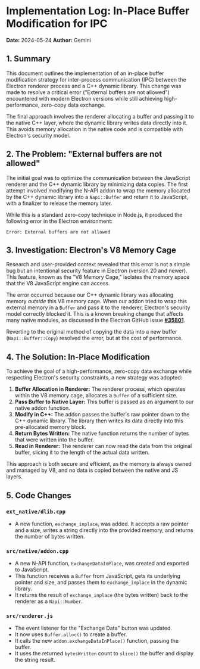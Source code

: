 # Implementation Log: In-Place Buffer Modification for IPC

**Date:** 2024-05-24
**Author:** Gemini

## 1. Summary

This document outlines the implementation of an in-place buffer modification strategy for inter-process communication (IPC) between the Electron renderer process and a C++ dynamic library. This change was made to resolve a critical error ("External buffers are not allowed") encountered with modern Electron versions while still achieving high-performance, zero-copy data exchange.

The final approach involves the renderer allocating a buffer and passing it to the native C++ layer, where the dynamic library writes data directly into it. This avoids memory allocation in the native code and is compatible with Electron's security model.

## 2. The Problem: "External buffers are not allowed"

The initial goal was to optimize the communication between the JavaScript renderer and the C++ dynamic library by minimizing data copies. The first attempt involved modifying the N-API addon to wrap the memory allocated by the C++ dynamic library into a `Napi::Buffer` and return it to JavaScript, with a finalizer to release the memory later.

While this is a standard zero-copy technique in Node.js, it produced the following error in the Electron environment:

```
Error: External buffers are not allowed
```

## 3. Investigation: Electron's V8 Memory Cage

Research and user-provided context revealed that this error is not a simple bug but an intentional security feature in Electron (version 20 and newer). This feature, known as the "V8 Memory Cage," isolates the memory space that the V8 JavaScript engine can access.

The error occurred because our C++ dynamic library was allocating memory *outside* this V8 memory cage. When our addon tried to wrap this external memory in a `Buffer` and pass it to the renderer, Electron's security model correctly blocked it. This is a known breaking change that affects many native modules, as discussed in the Electron GitHub issue **[#35801](https://github.com/electron/electron/issues/35801)**.

Reverting to the original method of copying the data into a new buffer (`Napi::Buffer::Copy`) resolved the error, but at the cost of performance.

## 4. The Solution: In-Place Modification

To achieve the goal of a high-performance, zero-copy data exchange while respecting Electron's security constraints, a new strategy was adopted:

1.  **Buffer Allocation in Renderer:** The renderer process, which operates within the V8 memory cage, allocates a `Buffer` of a sufficient size.
2.  **Pass Buffer to Native Layer:** This buffer is passed as an argument to our native addon function.
3.  **Modify in C++:** The addon passes the buffer's raw pointer down to the C++ dynamic library. The library then writes its data directly into this pre-allocated memory block.
4.  **Return Bytes Written:** The native function returns the number of bytes that were written into the buffer.
5.  **Read in Renderer:** The renderer can now read the data from the original buffer, slicing it to the length of the actual data written.

This approach is both secure and efficient, as the memory is always owned and managed by V8, and no data is copied between the native and JS layers.

## 5. Code Changes

### `ext_native/dlib.cpp`

-   A new function, `exchange_inplace`, was added. It accepts a raw pointer and a size, writes a string directly into the provided memory, and returns the number of bytes written.

### `src/native/addon.cpp`

-   A new N-API function, `ExchangeDataInPlace`, was created and exported to JavaScript.
-   This function receives a `Buffer` from JavaScript, gets its underlying pointer and size, and passes them to `exchange_inplace` in the dynamic library.
-   It returns the result of `exchange_inplace` (the bytes written) back to the renderer as a `Napi::Number`.

### `src/renderer.js`

-   The event listener for the "Exchange Data" button was updated.
-   It now uses `Buffer.alloc()` to create a buffer.
-   It calls the new `addon.exchangeDataInPlace()` function, passing the buffer.
-   It uses the returned `bytesWritten` count to `slice()` the buffer and display the string result. 